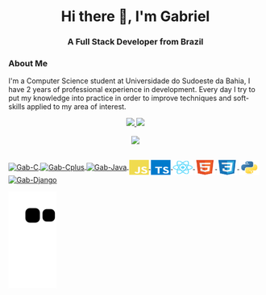 <div align="center">
  <h1>Hi there 👋, I'm Gabriel</h1>
  <h3>A Full Stack Developer from Brazil</h3>
</div>

<div align="left">
  <h3>About Me</h3> 
  <p>
    I'm a Computer Science student at Universidade do Sudoeste da Bahia, I have 2 years of professional experience in development. Every day I try to put my 
    knowledge into practice in order to improve techniques and soft-skills applied to my area of ​​interest.
   </p>
</div>

<div align="center">
  <a href="https://github.com/sousaGab">
  <img height="180" src="https://github-readme-stats.vercel.app/api?username=sousaGab&show_icons=true&theme=highcontrast&include_all_commits=false&count_private=true">
  <img height="180em" src="https://github-readme-stats.vercel.app/api/top-langs/?username=sousaGab&layout=compact&langs_count=7&theme=highcontrast">
  <p><img align="center" src="https://github-readme-streak-stats.herokuapp.com/?user=sousaGab&&theme=highcontrast"></p>
</div>
 
<div style="display: inline_block"><br>
  <img align="center" alt="Gab-C" height="30" width="40"src="https://cdn.jsdelivr.net/gh/devicons/devicon/icons/c/c-original.svg">
  <img align="center" alt="Gab-Cplus" height="30" width="40" src="https://cdn.jsdelivr.net/gh/devicons/devicon/icons/cplusplus/cplusplus-original.svg">
  <img align="center" alt="Gab-Java" height="30" width="40" src="https://cdn.jsdelivr.net/gh/devicons/devicon/icons/java/java-original.svg">  
  <img align="center" alt="Gabb-Js" height="30" width="40" src="https://raw.githubusercontent.com/devicons/devicon/master/icons/javascript/javascript-plain.svg">
  <img align="center" alt="Gab-Ts" height="30" width="40" src="https://raw.githubusercontent.com/devicons/devicon/master/icons/typescript/typescript-plain.svg">
  <img align="center" alt="Gab-React" height="30" width="40" src="https://raw.githubusercontent.com/devicons/devicon/master/icons/react/react-original.svg">
  <img align="center" alt="Gab-HTML" height="30" width="40" src="https://raw.githubusercontent.com/devicons/devicon/master/icons/html5/html5-original.svg">
  <img align="center" alt="Gab-CSS" height="30" width="40" src="https://raw.githubusercontent.com/devicons/devicon/master/icons/css3/css3-original.svg">
  <img align="center" alt="Gab-Python" height="30" width="40" src="https://raw.githubusercontent.com/devicons/devicon/master/icons/python/python-original.svg">
  <img align="center" alt="Gab-Django" height="30" width="40" src="https://cdn.jsdelivr.net/gh/devicons/devicon/icons/django/django-plain.svg">
</div>

 ![Snake animation](https://github.com/sousaGab/sousaGab/blob/output/github-contribution-grid-snake.svg)
